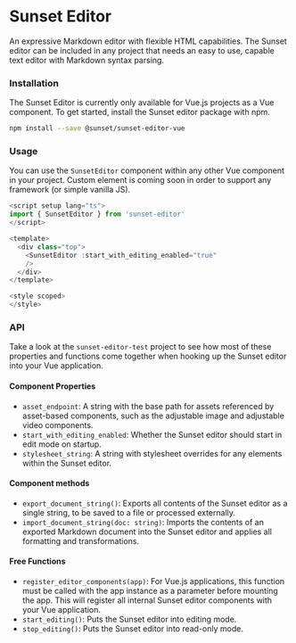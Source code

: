 # Sunset Editor

An expressive Markdown editor with flexible HTML capabilities. The Sunset editor can be included in any project that needs an easy to use, capable text editor with Markdown syntax parsing.

### Installation

The Sunset Editor is currently only available for Vue.js projects as a Vue component. To get started, install the Sunset editor package with npm.

```bash
npm install --save @sunset/sunset-editor-vue
```

### Usage

You can use the `SunsetEditor` component within any other Vue component in your project. Custom element is coming soon in order to support any framework (or simple vanilla JS).

```javascript
<script setup lang="ts">
import { SunsetEditor } from 'sunset-editor'
</script>

<template>
  <div class="top">
    <SunsetEditor :start_with_editing_enabled="true"
    />
  </div>
</template>

<style scoped>
</style>
```

### API

Take a look at the `sunset-editor-test` project to see how most of these properties and functions come together when hooking up the Sunset editor into your Vue application.

#### Component Properties

* `asset_endpoint`: A string with the base path for assets referenced by asset-based components, such as the adjustable image and adjustable video components.
* `start_with_editing_enabled`: Whether the Sunset editor should start in edit mode on startup.
* `stylesheet_string`: A string with stylesheet overrides for any elements within the Sunset editor.

#### Component methods

* `export_document_string()`: Exports all contents of the Sunset editor as a single string, to be saved to a file or processed externally.
* `import_document_string(doc: string)`: Imports the contents of an exported Markdown document into the Sunset editor and applies all formatting and transformations.

#### Free Functions

* `register_editor_components(app)`: For Vue.js applications, this function must be called with the app instance as a parameter before mounting the app. This will register all internal Sunset editor components with your Vue application.
* `start_editing()`: Puts the Sunset editor into editing mode.
* `stop_editing()`: Puts the Sunset editor into read-only mode.
